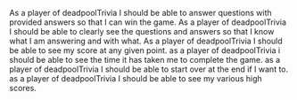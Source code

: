 As a player of deadpoolTrivia I should be able to answer questions with provided answers so that I can win the game.
As a player of deadpoolTrivia I should be able to clearly see the questions and answers so that I know what I am answering and with what.
As a player of deadpoolTrivia I should be able to see my score at any given point.
as a player of deadpoolTrivia i should be able to see the time it has taken me to complete the game.
as a player of deadpoolTrivia I should be able to start over at the end if I want to.
as a player of deadpoolTrivia I should be able to see my various high scores.
